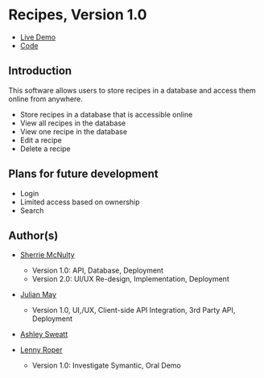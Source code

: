 # Recipes, Version 1.0

- [Live Demo](https://recipes-srm.herokuapp.com)
- [Code](https://github.com/sherriemcnulty/recipes)

## Introduction

This software allows users to store recipes in a database and access them online from anywhere.

- Store recipes in a database that is accessible online
- View all recipes in the database
- View one recipe in the database
- Edit a recipe
- Delete a recipe

## Plans for future development

- Login
- Limited access based on ownership
- Search

## Author(s)

- [Sherrie McNulty](https://github.com/sherriemcnulty)

  - Version 1.0: API, Database, Deployment
  - Version 2.0: UI/UX Re-design, Implementation, Deployment

- [Julian May](https://github.com/julianmay9)

  - Version 1.0, UI,/UX, Client-side API Integration, 3rd Party API, Deployment

- [Ashley Sweatt](https://github.com/aswea002)

- [Lenny Roper](https://github.com/LennyRoper)
  - Version 1.0: Investigate Symantic, Oral Demo
